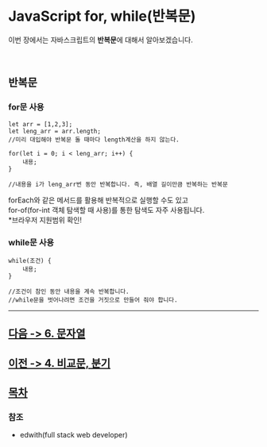 JavaScript for, while(반복문)
================
이번 장에서는 자바스크립트의 **반복문**에 대해서 알아보겠습니다.

<br>

## 반복문
### for문 사용
```
let arr = [1,2,3];
let leng_arr = arr.length;
//미리 대입해야 반복문 돌 때마다 length계산을 하지 않는다.

for(let i = 0; i < leng_arr; i++) {
    내용;
}

//내용을 i가 leng_arr번 동안 반복합니다. 즉, 배열 길이만큼 반복하는 반복문

```

forEach와 같은 메서드를 활용해 반복적으로 실행할 수도 있고<br>
for-of(for-int 객체 탐색할 때 사용)를 통한 탐색도 자주 사용됩니다.<br>
*브라우저 지원범위 확인!


### while문 사용
```
while(조건) {
    내용;
}

//조건이 참인 동안 내용을 계속 반복합니다.
//while문을 벗어나려면 조건을 거짓으로 만들어 줘야 합니다. 
```

---

## [다음 -> 6. 문자열](https://github.com/fed-gren/Web-Study/JavaScript/blob/master/6_문자열.md)
## [이전 -> 4. 비교문, 분기](https://github.com/fed-gren/Web-Study/JavaScript/blob/master/4_비교문_분기.md)
## [목차](https://github.com/fed-gren/Web-Study/JavaScript/blob/master/README.md)

### 참조

- edwith(full stack web developer)